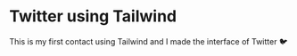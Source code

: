 # Twitter using Tailwind
This is my first contact using Tailwind and I made the interface of Twitter 🐦
